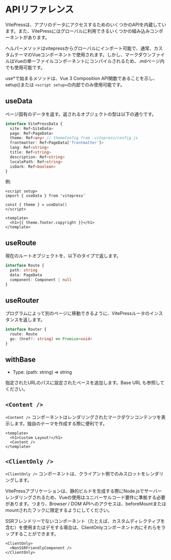 # APIリファレンス

VitePressは、アプリのデータにアクセスするためのいくつかのAPIを内蔵しています。また、VitePressにはグローバルに利用できるいくつかの組み込みコンポーネントがあります。

ヘルパーメソッドはvitepressからグローバルにインポート可能で、通常、カスタムテーマのVueコンポーネントで使用されます。しかし、マークダウンファイルはVueの単一ファイルコンポーネントにコンパイルされるため、.mdページ内でも使用可能です。

use*で始まるメソッドは、Vue 3 Composition API関数であることを示し、setup()または `<script setup>`の内部でのみ使用可能です。

## useData

ページ固有のデータを返す。返されるオブジェクトの型は以下の通りです。

```ts
interface VitePressData {
  site: Ref<SiteData>
  page: Ref<PageData>
  theme: Ref<any> // themeConfig from .vitepress/config.js
  frontmatter: Ref<PageData['frontmatter']>
  lang: Ref<string>
  title: Ref<string>
  description: Ref<string>
  localePath: Ref<string>
  isDark: Ref<boolean>
}
```

例:

```vue
<script setup>
import { useData } from 'vitepress'

const { theme } = useData()
</script>

<template>
  <h1>{{ theme.footer.copyright }}</h1>
</template>
```

## useRoute

現在のルートオブジェクトを、以下のタイプで返します。

```ts
interface Route {
  path: string
  data: PageData
  component: Component | null
}
```

## useRouter

プログラムによって別のページに移動できるように、VitePressルータのインスタンスを返します。

```ts
interface Router {
  route: Route
  go: (href?: string) => Promise<void>
}
```

## withBase

- Type: (path: string) => string

指定されたURLのパスに設定されたベースを追加します。Base URL も参照してください。

## `<Content />`

`<Content />` コンポーネントはレンダリングされたマークダウンコンテンツを表示します。独自のテーマを作成する際に便利です。

```vue
<template>
  <h1>Custom Layout!</h1>
  <Content />
</template>
```

## `<ClientOnly />`

`<ClientOnly />` コンポーネントは、クライアント側でのみスロットをレンダリングします。

VitePressアプリケーションは、静的ビルドを生成する際にNode.jsでサーバーレンダリングされるため、Vueの使用はユニバーサルコード要件に準拠する必要があります。つまり、Browser / DOM APIへのアクセスは、beforeMountまたはmountされたフックに限定するようにしてください。

SSRフレンドリーでないコンポーネント（たとえば、カスタムディレクティブを含む）を使用またはデモする場合は、ClientOnlyコンポーネント内にそれらをラップすることができます。

```template
<ClientOnly>
  <NonSSRFriendlyComponent />
</ClientOnly>
```